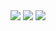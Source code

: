 <img src="https://i.hizliresim.com/3chbzr4.png">

<img src="https://i.hizliresim.com/d2eija6.png">

<img src="https://i.hizliresim.com/afcgqho.jpg">

